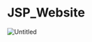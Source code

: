 # JSP_Website
![Untitled](https://s3-us-west-2.amazonaws.com/secure.notion-static.com/b5eb9a85-bd1b-44b6-a7e7-8e03fbca04d6/Untitled.png)
